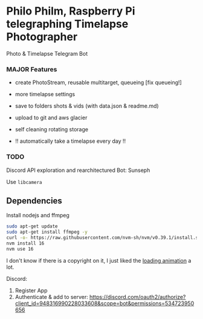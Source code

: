 # Philo Philm, Raspberry Pi telegraphing Timelapse Photographer

Photo &amp; Timelapse Telegram Bot

### MAJOR Features

- create PhotoStream, reusable multitarget, queueing [fix queueing!]
- more timelapse settings

- save to folders shots & vids (with data.json & readme.md)
- upload to git and aws glacier
- self cleaning rotating storage

- !! automatically take a timelapse every day !!

### TODO

Discord API exploration and rearchitectured Bot: Sunseph

Use `libcamera`

## Dependencies

Install nodejs and ffmpeg

```sh
sudo apt-get update
sudo apt-get install ffmpeg -y
curl -o- https://raw.githubusercontent.com/nvm-sh/nvm/v0.39.1/install.sh | bash
nvm install 16
nvm use 16
```

I don't know if there is a copyright on it, I just liked the [loading animation](https://smashinghub.com/10-cool-loading-animated-gif.htm) a lot.

Discord:

1. Register App
2. Authenticate & add to server: https://discord.com/oauth2/authorize?client_id=948316990228033608&scope=bot&permissions=534723950656
